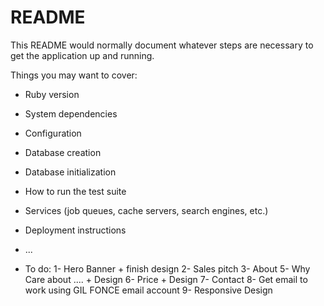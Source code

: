 # README

This README would normally document whatever steps are necessary to get the
application up and running.

Things you may want to cover:

* Ruby version

* System dependencies

* Configuration

* Database creation

* Database initialization

* How to run the test suite

* Services (job queues, cache servers, search engines, etc.)

* Deployment instructions

* ...

* To do:
1- Hero Banner + finish design
2- Sales pitch
3- About
5- Why Care about .... + Design
6- Price + Design
7- Contact
8- Get email to work using GIL FONCE email account
9- Responsive Design


